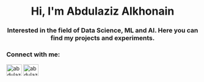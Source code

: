<h1 align="center">Hi, I'm Abdulaziz Alkhonain</h1>
<h3 align="center">Interested in the field of Data Science, ML and AI. Here you can find my projects and experiments.</h3>



<h3 align="left">Connect with me:</h3>
<p align="left">
<a href="https://linkedin.com/in/abdulaziz-alkhonain" target="blank"><img align="center" src="https://raw.githubusercontent.com/rahuldkjain/github-profile-readme-generator/master/src/images/icons/Social/linked-in-alt.svg" alt="abdulaziz-alkhonain" height="30" width="40" /></a>
<a href="https://kaggle.com/abdulazizalkhonain" target="blank"><img align="center" src="https://raw.githubusercontent.com/rahuldkjain/github-profile-readme-generator/master/src/images/icons/Social/kaggle.svg" alt="abdulazizalkhonain" height="30" width="40" /></a>
</p>

